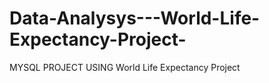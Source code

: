 # Data-Analysys---World-Life-Expectancy-Project-
MYSQL PROJECT USING  World Life Expectancy Project  
